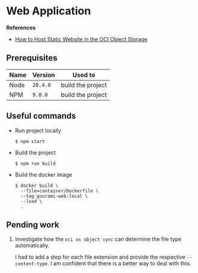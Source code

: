 # Web Application

**References**

- [How to Host Static Website in the OCI Object Storage](https://medium.com/oracledevs/how-to-serve-website-static-files-from-the-oci-object-storage-bd79ca0805c7)

## Prerequisites

| Name | Version  | Used to           |
| ---- | -------- | ----------------- |
| Node | `20.4.0` | build the project |
| NPM  | `9.8.0`  | build the project |

## Useful commands

- Run project locally

  ```shell
  $ npm start
  ```

- Build the project

  ```shell
  $ npm run build
  ```

- Build the docker image

  ```shell
  $ docker build \
    --file=container/Dockerfile \
    --tag gourami-web:local \
    --load \
    .
  ```


## Pending work

1. Investigate how the `oci os object sync` can determine the file type
   automatically.

   I had to add a step for each file extension and provide the respective
   `--content-type`. I am confident that there is a better way to deal with
   this.
